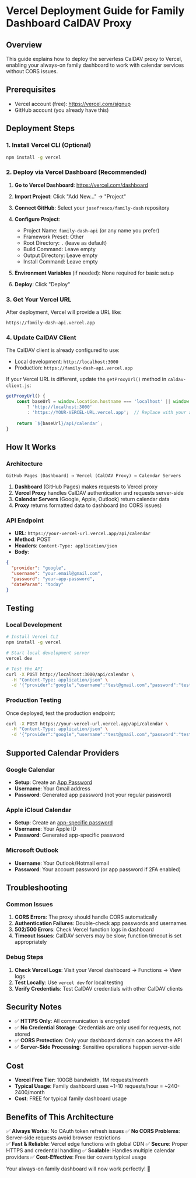 # Vercel Deployment Guide for Family Dashboard CalDAV Proxy

## Overview
This guide explains how to deploy the serverless CalDAV proxy to Vercel, enabling your always-on family dashboard to work with calendar services without CORS issues.

## Prerequisites
- Vercel account (free): https://vercel.com/signup
- GitHub account (you already have this)

## Deployment Steps

### 1. Install Vercel CLI (Optional)
```bash
npm install -g vercel
```

### 2. Deploy via Vercel Dashboard (Recommended)

1. **Go to Vercel Dashboard**: https://vercel.com/dashboard
2. **Import Project**: Click "Add New..." → "Project"
3. **Connect GitHub**: Select your `josefresco/family-dash` repository
4. **Configure Project**:
   - Project Name: `family-dash-api` (or any name you prefer)
   - Framework Preset: Other
   - Root Directory: `.` (leave as default)
   - Build Command: Leave empty
   - Output Directory: Leave empty
   - Install Command: Leave empty

5. **Environment Variables** (if needed): None required for basic setup

6. **Deploy**: Click "Deploy"

### 3. Get Your Vercel URL
After deployment, Vercel will provide a URL like:
```
https://family-dash-api.vercel.app
```

### 4. Update CalDAV Client
The CalDAV client is already configured to use:
- Local development: `http://localhost:3000`
- Production: `https://family-dash-api.vercel.app`

If your Vercel URL is different, update the `getProxyUrl()` method in `caldav-client.js`:

```javascript
getProxyUrl() {
    const baseUrl = window.location.hostname === 'localhost' || window.location.hostname === '127.0.0.1'
        ? 'http://localhost:3000'
        : 'https://YOUR-VERCEL-URL.vercel.app';  // Replace with your actual URL
        
    return `${baseUrl}/api/calendar`;
}
```

## How It Works

### Architecture
```
GitHub Pages (Dashboard) → Vercel (CalDAV Proxy) → Calendar Servers
```

1. **Dashboard** (GitHub Pages) makes requests to Vercel proxy
2. **Vercel Proxy** handles CalDAV authentication and requests server-side
3. **Calendar Servers** (Google, Apple, Outlook) return calendar data
4. **Proxy** returns formatted data to dashboard (no CORS issues)

### API Endpoint
- **URL**: `https://your-vercel-url.vercel.app/api/calendar`
- **Method**: POST
- **Headers**: `Content-Type: application/json`
- **Body**:
```json
{
  "provider": "google",
  "username": "your.email@gmail.com", 
  "password": "your-app-password",
  "dateParam": "today"
}
```

## Testing

### Local Development
```bash
# Install Vercel CLI
npm install -g vercel

# Start local development server
vercel dev

# Test the API
curl -X POST http://localhost:3000/api/calendar \
  -H "Content-Type: application/json" \
  -d '{"provider":"google","username":"test@gmail.com","password":"test","dateParam":"today"}'
```

### Production Testing
Once deployed, test the production endpoint:
```bash
curl -X POST https://your-vercel-url.vercel.app/api/calendar \
  -H "Content-Type: application/json" \
  -d '{"provider":"google","username":"test@gmail.com","password":"test","dateParam":"today"}'
```

## Supported Calendar Providers

### Google Calendar
- **Setup**: Create an [App Password](https://support.google.com/accounts/answer/185833)
- **Username**: Your Gmail address
- **Password**: Generated app password (not your regular password)

### Apple iCloud Calendar
- **Setup**: Create an [app-specific password](https://support.apple.com/en-us/102654)
- **Username**: Your Apple ID
- **Password**: Generated app-specific password

### Microsoft Outlook
- **Username**: Your Outlook/Hotmail email
- **Password**: Your account password (or app password if 2FA enabled)

## Troubleshooting

### Common Issues

1. **CORS Errors**: The proxy should handle CORS automatically
2. **Authentication Failures**: Double-check app passwords and usernames
3. **502/500 Errors**: Check Vercel function logs in dashboard
4. **Timeout Issues**: CalDAV servers may be slow; function timeout is set appropriately

### Debug Steps

1. **Check Vercel Logs**: Visit your Vercel dashboard → Functions → View logs
2. **Test Locally**: Use `vercel dev` for local testing
3. **Verify Credentials**: Test CalDAV credentials with other CalDAV clients

## Security Notes

- ✅ **HTTPS Only**: All communication is encrypted
- ✅ **No Credential Storage**: Credentials are only used for requests, not stored
- ✅ **CORS Protection**: Only your dashboard domain can access the API
- ✅ **Server-Side Processing**: Sensitive operations happen server-side

## Cost
- **Vercel Free Tier**: 100GB bandwidth, 1M requests/month
- **Typical Usage**: Family dashboard uses ~1-10 requests/hour = ~240-2400/month
- **Cost**: FREE for typical family dashboard usage

## Benefits of This Architecture

✅ **Always Works**: No OAuth token refresh issues
✅ **No CORS Problems**: Server-side requests avoid browser restrictions  
✅ **Fast & Reliable**: Vercel edge functions with global CDN
✅ **Secure**: Proper HTTPS and credential handling
✅ **Scalable**: Handles multiple calendar providers
✅ **Cost-Effective**: Free tier covers typical usage

Your always-on family dashboard will now work perfectly! 🎉